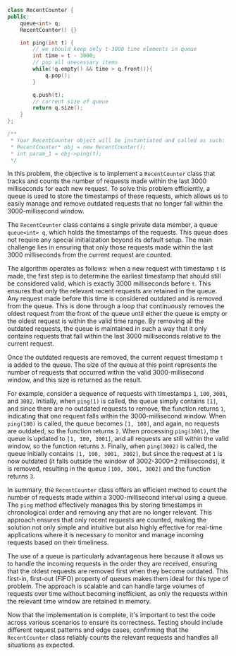 ```cpp
class RecentCounter {
public:
    queue<int> q;
    RecentCounter() {}

    int ping(int t) {
        // we should keep only t-3000 time elements in queue
        int time = t - 3000;
        // pop all unecessary items
        while(!q.empty() && time > q.front()){
            q.pop();
        }

        q.push(t);
        // current size of queue
        return q.size();
    }
};

/**
 * Your RecentCounter object will be instantiated and called as such:
 * RecentCounter* obj = new RecentCounter();
 * int param_1 = obj->ping(t);
 */

```


In this problem, the objective is to implement a `RecentCounter` class that tracks and counts the number of requests made within the last 3000 milliseconds for each new request. To solve this problem efficiently, a queue is used to store the timestamps of these requests, which allows us to easily manage and remove outdated requests that no longer fall within the 3000-millisecond window.

The `RecentCounter` class contains a single private data member, a queue `queue<int> q`, which holds the timestamps of the requests. This queue does not require any special initialization beyond its default setup. The main challenge lies in ensuring that only those requests made within the last 3000 milliseconds from the current request are counted. 

The algorithm operates as follows: when a new request with timestamp `t` is made, the first step is to determine the earliest timestamp that should still be considered valid, which is exactly 3000 milliseconds before `t`. This ensures that only the relevant recent requests are retained in the queue. Any request made before this time is considered outdated and is removed from the queue. This is done through a loop that continuously removes the oldest request from the front of the queue until either the queue is empty or the oldest request is within the valid time range. By removing all the outdated requests, the queue is maintained in such a way that it only contains requests that fall within the last 3000 milliseconds relative to the current request.

Once the outdated requests are removed, the current request timestamp `t` is added to the queue. The size of the queue at this point represents the number of requests that occurred within the valid 3000-millisecond window, and this size is returned as the result.

For example, consider a sequence of requests with timestamps `1`, `100`, `3001`, and `3002`. Initially, when `ping(1)` is called, the queue simply contains `[1]`, and since there are no outdated requests to remove, the function returns `1`, indicating that one request falls within the 3000-millisecond window. When `ping(100)` is called, the queue becomes `[1, 100]`, and again, no requests are outdated, so the function returns `2`. When processing `ping(3001)`, the queue is updated to `[1, 100, 3001]`, and all requests are still within the valid window, so the function returns `3`. Finally, when `ping(3002)` is called, the queue initially contains `[1, 100, 3001, 3002]`, but since the request at `1` is now outdated (it falls outside the window of 3002-3000=2 milliseconds), it is removed, resulting in the queue `[100, 3001, 3002]` and the function returns `3`.

In summary, the `RecentCounter` class offers an efficient method to count the number of requests made within a 3000-millisecond interval using a queue. The `ping` method effectively manages this by storing timestamps in chronological order and removing any that are no longer relevant. This approach ensures that only recent requests are counted, making the solution not only simple and intuitive but also highly effective for real-time applications where it is necessary to monitor and manage incoming requests based on their timeliness.

The use of a queue is particularly advantageous here because it allows us to handle the incoming requests in the order they are received, ensuring that the oldest requests are removed first when they become outdated. This first-in, first-out (FIFO) property of queues makes them ideal for this type of problem. The approach is scalable and can handle large volumes of requests over time without becoming inefficient, as only the requests within the relevant time window are retained in memory.

Now that the implementation is complete, it's important to test the code across various scenarios to ensure its correctness. Testing should include different request patterns and edge cases, confirming that the `RecentCounter` class reliably counts the relevant requests and handles all situations as expected.